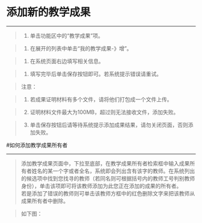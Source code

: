# 添加新的教学成果

---


>1. 单击功能区中的“教学成果”项。

>1. 在展开的列表中单击“我的教学成果-》增”。

>1. 在系统页面右边填写相关信息。

>1. 填写完毕后单击保存按钮即可。若系统提示错误请重试。

>    <w>注意：  

>    1.  若成果证明材料有多个文件，请将他们打包成一个文件上传。
    
>    2.  证明材料文件最大为100MB，超过则无法接收文件，添加失败。
   
>    3.  单击保存按钮后请等待系统提示添加成果结果，请勿关闭页面，否则添加失败。


#如何添加教学成果所有者

----

>添加教学成果页面中，下拉至底部，在教学成果所有者检索框中输入成果所有者姓名的某一个字或者全名，系统即会列出含有该字的教师。在系统列出的候选项中找到您找寻的教师（若同名则可根据括号内的教师工号判别教师身份），单击该项即可将该教师添加为此您正在添加的成果的所有者。    
若是添加了错误的教师则可单击该教师方框中的红色删除文字来把该教师从成果所有者中删除。

>如下图：

